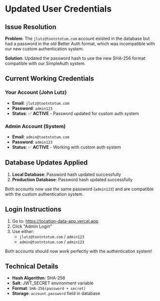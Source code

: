 # Updated User Credentials

## Issue Resolution

**Problem**: The `jlutz@tootntotum.com` account existed in the database but had a password in the old Better Auth format, which was incompatible with our new custom authentication system.

**Solution**: Updated the password hash to use the new SHA-256 format compatible with our SimpleAuth system.

## Current Working Credentials

### Your Account (John Lutz)
- **Email**: `jlutz@tootntotum.com`
- **Password**: `admin123`
- **Status**: ✅ **ACTIVE** - Password updated for custom auth system

### Admin Account (System)
- **Email**: `admin@tootntotum.com`
- **Password**: `admin123`
- **Status**: ✅ **ACTIVE** - Working with custom auth system

## Database Updates Applied

1. **Local Database**: Password hash updated successfully
2. **Production Database**: Password hash updated successfully

Both accounts now use the same password (`admin123`) and are compatible with the custom authentication system.

## Login Instructions

1. Go to: https://location-data-app.vercel.app
2. Click "Admin Login"
3. Use either:
   - `jlutz@tootntotum.com` / `admin123`
   - `admin@tootntotum.com` / `admin123`

Both accounts should now work perfectly with the authentication system!

## Technical Details

- **Hash Algorithm**: SHA-256
- **Salt**: JWT_SECRET environment variable
- **Format**: `SHA-256(password + secret)`
- **Storage**: `account.password` field in database
